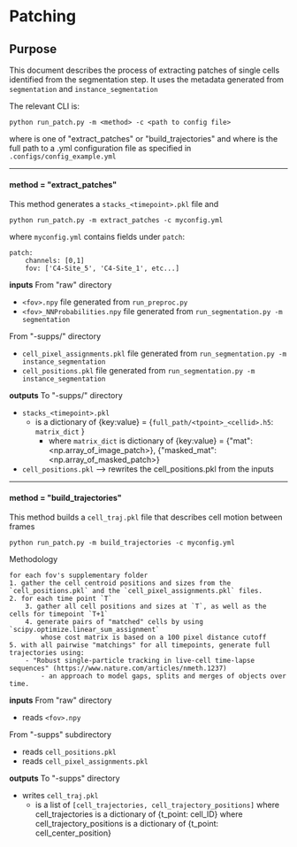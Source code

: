 # Patching

## Purpose

This document describes the process of extracting patches of single cells identified from the segmentation step.  It uses the metadata generated from `segmentation` and `instance_segmentation`

The relevant CLI is:
```text
python run_patch.py -m <method> -c <path to config file>
```

where <method> is one of "extract_patches" or "build_trajectories" and 
where <path to config file> is the full path to a .yml configuration file as specified in `.configs/config_example.yml`

--------------------------------------------
#### **method = "extract_patches"**

This method generates a `stacks_<timepoint>.pkl` file and 

```text
python run_patch.py -m extract_patches -c myconfig.yml
```

where `myconfig.yml` contains fields under `patch`:
```text
patch:
    channels: [0,1]
    fov: ['C4-Site_5', 'C4-Site_1', etc...]
```

**inputs**
From "raw" directory
- `<fov>.npy` file generated from `run_preproc.py`
- `<fov>_NNProbabilities.npy` file generated from `run_segmentation.py -m segmentation`

From "<fov>-supps/<fov>" directory
- `cell_pixel_assignments.pkl` file generated from `run_segmentation.py -m instance_segmentation`
- `cell_positions.pkl` file generated from `run_segmentation.py -m instance_segmentation`

**outputs**
To "<fov>-supps/<fov>" directory
- `stacks_<timepoint>.pkl` 
    - is a dictionary of {key:value} = {`full_path/<tpoint>_<cellid>.h5`: `matrix_dict` }
        - where `matrix_dict` is dictionary of {key:value} = {"mat": <np.array_of_image_patch>}, 
                                                             {"masked_mat": <np.array_of_masked_patch>}
- `cell_positions.pkl` --> rewrites the cell_positions.pkl from the inputs

-------------------------------------------
#### **method = "build_trajectories"**

This method builds a `cell_traj.pkl` file that describes cell motion between frames

```text
python run_patch.py -m build_trajectories -c myconfig.yml
```

Methodology
```text
for each fov's supplementary folder
1. gather the cell centroid positions and sizes from the `cell_positions.pkl` and the `cell_pixel_assignments.pkl` files.
2. for each time point `T`
    3. gather all cell positions and sizes at `T`, as well as the cells for timepoint `T+1`
    4. generate pairs of "matched" cells by using `scipy.optimize.linear_sum_assignment`
        whose cost matrix is based on a 100 pixel distance cutoff
5. with all pairwise "matchings" for all timepoints, generate full trajectories using:
    - "Robust single-particle tracking in live-cell time-lapse sequences" (https://www.nature.com/articles/nmeth.1237)
        - an approach to model gaps, splits and merges of objects over time.
```

**inputs**
From "raw" directory
- reads `<fov>.npy`

From "<fov>-supps" subdirectory
- reads `cell_positions.pkl`
- reads `cell_pixel_assignments.pkl`

**outputs**
To "<fov>-supps" directory
- writes `cell_traj.pkl`
    - is a list of `[cell_trajectories, cell_trajectory_positions]`
        where cell_trajectories is a dictionary of {t_point: cell_ID}
        where cell_trajectory_positions is a dictionary of {t_point: cell_center_position}
